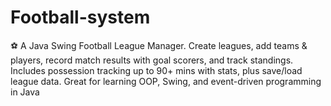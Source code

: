 # Football-system
⚽ A Java Swing Football League Manager. Create leagues, add teams &amp; players, record match results with goal scorers, and track standings. Includes possession tracking up to 90+ mins with stats, plus save/load league data. Great for learning OOP, Swing, and event-driven programming in Java
